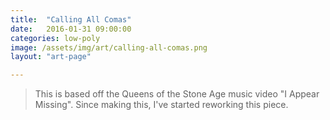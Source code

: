 ```yaml
---
title:  "Calling All Comas"
date:   2016-01-31 09:00:00
categories: low-poly
image: /assets/img/art/calling-all-comas.png
layout: "art-page"

---
```


> This is based off the Queens of the Stone Age music video "I Appear Missing". Since making this, I've started reworking this piece. 

